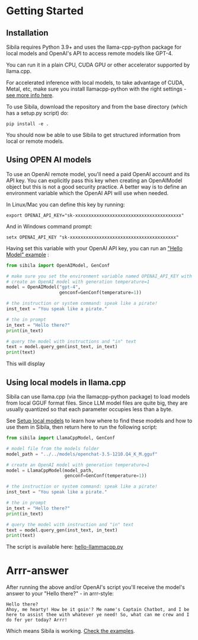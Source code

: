 # Getting Started


## Installation

Sibila requires Python 3.9+ and uses the llama-cpp-python package for local models and OpenAI's API to access remote models like GPT-4.

You can run it in a plain CPU, CUDA GPU or other accelerator supported by llama.cpp.

For accelerated inference with local models, to take advantage of CUDA, Metal, etc, make sure you install llamacpp-python with the right settings - [see more info here](https://github.com/abetlen/llama-cpp-python?tab=readme-ov-file#installation).

To use Sibila, download the repository and from the base directory (which has a setup.py script) do:

```
pip install -e .
```

You should now be able to use Sibila to get structured information from local or remote models.




## Using OPEN AI models

To use an OpenAI remote model, you'll need a paid OpenAI account and its API key. You can explicitly pass this key when creating an OpenAIModel object but this is not a good security practice. A better way is to define an environment variable which the OpenAI API will use when needed.

In Linux/Mac you can define this key by running:
```
export OPENAI_API_KEY="sk-xxxxxxxxxxxxxxxxxxxxxxxxxxxxxxxxxxxxxxxx"
```

And in Windows command prompt:

```
setx OPENAI_API_KEY "sk-xxxxxxxxxxxxxxxxxxxxxxxxxxxxxxxxxxxxxxxx"
```

Having set this variable with your OpenAI API key, you can run an ["Hello Model" example](https://github.com/sibila/tree/master/examples/hellomodel/hello_openai.py) :

```python
from sibila import OpenAIModel, GenConf

# make sure you set the environment variable named OPENAI_API_KEY with your API key.
# create an OpenAI model with generation temperature=1
model = OpenAIModel("gpt-4",
                    genconf=GenConf(temperature=1))

# the instruction or system command: speak like a pirate!
inst_text = "You speak like a pirate."

# the in prompt
in_text = "Hello there?"
print(in_text)

# query the model with instructions and "in" text
text = model.query_gen(inst_text, in_text)
print(text)
```

This will display 



## Using local models in llama.cpp

Sibila can use llama.cpp (via the llamacpp-python package) to load models from local GGUF format files. Since LLM model files are quite big, they are usually quantized so that each parameter occupies less than a byte. 

See [Setup local models](setup-local-models.md) to learn how where to find these models and how to use them in Sibila, then return here to run the following script:

``` py
from sibila import LlamaCppModel, GenConf

# model file from the models folder
model_path = "../../models/openchat-3.5-1210.Q4_K_M.gguf"

# create an OpenAI model with generation temperature=1
model = LlamaCppModel(model_path,
                      genconf=GenConf(temperature=1))

# the instruction or system command: speak like a pirate!
inst_text = "You speak like a pirate."

# the in prompt
in_text = "Hello there?"
print(in_text)

# query the model with instruction and "in" text
text = model.query_gen(inst_text, in_text)
print(text)
```

The script is available here: [hello-llammacpp.py](https://github.com/sibila/tree/master/examples/hellomodel/hello_llamacpp.py)




# Arrr-answer

After running the above and/or OpenAI's script you'll receive the model's answer to your "Hello there?" - in arrr-style:

```
Hello there?
Ahoy, me hearty! How be it goin'? Me name's Captain Chatbot, and I be here to assist thee with whatever ye need! So, what can me crew and I do fer yer today? Arrr!
```

Which means Sibila is working. [Check the examples](https://github.com/jndiogo/sibila/tree/main/examples).


